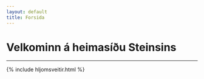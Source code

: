 ```yaml
---
layout: default
title: Forsida
---
```

# Velkominn á heimasíðu Steinsins
---
{% include hljomsveitir.html %}